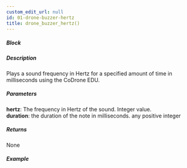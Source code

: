```yaml
---
custom_edit_url: null
id: 01-drone-buzzer-hertz
title: drone_buzzer_hertz()
---
```


##### Block

<!-- TODO -->

##### Description

Plays a sound frequency in Hertz for a specified amount of time in milliseconds using the CoDrone EDU.

##### Parameters
<!-- TODO -->
**hertz**: The frequency in Hertz of the sound. Integer value. <br />
**duration**: the duration of the note in milliseconds. any positive integer

##### Returns

None

##### Example

<!-- TODO -->
